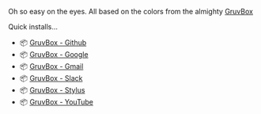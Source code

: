 Oh so easy on the eyes. All based on the colors from the almighty [GruvBox](https://github.com/morhetz/gruvbox)

Quick installs...

* 📦 [GruvBox - Github](https://raw.githubusercontent.com/Xedecimal/userstyles/master/gruvbox-github.user.styl)
* 📦 [GruvBox - Google](https://raw.githubusercontent.com/Xedecimal/userstyles/master/gruvbox-google.user.styl)
* 📦 [GruvBox - Gmail](https://raw.githubusercontent.com/Xedecimal/userstyles/master/gruvbox-gmail.user.styl)
* 📦 [GruvBox - Slack](https://raw.githubusercontent.com/Xedecimal/userstyles/master/gruvbox-slack.user.styl)
* 📦 [GruvBox - Stylus](https://raw.githubusercontent.com/Xedecimal/userstyles/master/gruvbox-stylus.user.styl)
* 📦 [GruvBox - YouTube](https://raw.githubusercontent.com/Xedecimal/userstyles/master/gruvbox-youtube.user.styl)
